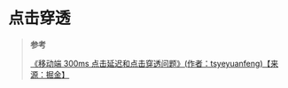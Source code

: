 # 点击穿透

> **参考**
>
> [《移动端 300ms 点击延迟和点击穿透问题》(作者：tsyeyuanfeng)【来源：掘金】](https://www.jianshu.com/p/6e2b68a93c88)
